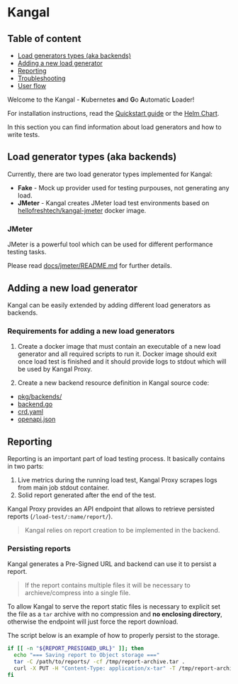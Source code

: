 # Kangal

## Table of content
- [Load generators types (aka backends)](#load-generator-types-aka-backends)
- [Adding a new load generator](#adding-a-new-load-generator)
- [Reporting](#reporting)
- [Troubleshooting](troubleshooting.md)
- [User flow](user-flow.md) 

Welcome to the Kangal - **K**ubernetes **an**d **G**o **A**utomatic **L**oader!

For installation instructions, read the [Quickstart guide](/README.md#quickstart-guide) or the [Helm Chart](/charts/kangal/README.md).

In this section you can find information about load generators and how to write tests.
    
## Load generator types (aka backends)
Currently, there are two load generator types implemented for Kangal:

- **Fake** - Mock up provider used for testing purpouses, not generating any load.
- **JMeter** - Kangal creates JMeter load test environments based on [hellofreshtech/kangal-jmeter](https://github.com/hellofresh/kangal-jmeter) docker image.

### JMeter
JMeter is a powerful tool which can be used for different performance testing tasks.

Please read [docs/jmeter/README.md](jmeter/README.md) for further details.

## Adding a new load generator
Kangal can be easily extended by adding different load generators as backends. 

### Requirements for adding a new load generators

1. Create a docker image that must contain an executable of a new load generator and all required scripts to run it. Docker image should exit once load test is finished and it should provide logs to stdout which will be used by Kangal Proxy.

2. Create a new backend resource definition in Kangal source code: 
 - [pkg/backends/](/pkg/backends)
 - [backend.go](/pkg/backends/backend.go#L33)
 - [crd.yaml](/charts/kangal/crd.yaml#L43)
 - [openapi.json](/openapi.json#L280)

## Reporting
Reporting is an important part of load testing process. It basically contains in two parts:

1. Live metrics during the running load test, Kangal Proxy scrapes logs from main job stdout container.
2. Solid report generated after the end of the test. 

Kangal Proxy provides an API endpoint that allows to retrieve persisted reports (`/load-test/:name/report/`).

> Kangal relies on report creation to be implemented in the backend.

### Persisting reports
Kangal generates a Pre-Signed URL and backend can use it to persist a report.

> If the report contains multiple files it will be necessary to archieve/compress into a single file.

To allow Kangal to serve the report static files is necessary to explicit set the file as a `tar` archive with no compression and **no enclosing directory**, otherwise the endpoint will just force the report download.

The script below is an example of how to properly persist to the storage.

```sh
if [[ -n "${REPORT_PRESIGNED_URL}" ]]; then
  echo "=== Saving report to Object storage ==="
  tar -C /path/to/reports/ -cf /tmp/report-archive.tar .
  curl -X PUT -H "Content-Type: application/x-tar" -T /tmp/report-archive.tar -L "${REPORT_PRESIGNED_URL}"
fi
```
